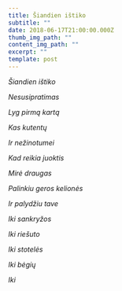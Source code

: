 ```yaml
---
title: Šiandien ištiko
subtitle: ""
date: 2018-06-17T21:00:00.000Z
thumb_img_path: ""
content_img_path: ""
excerpt: ""
template: post
---
```

*Šiandien ištiko* 

*Nesusipratimas*

*Lyg pirmą kartą*

*Kas kutentų* 

*Ir nežinotumei* 

*Kad reikia juoktis* 

*Mirė draugas* 

*Palinkiu geros kelionės*

*Ir palydžiu tave* 

*Iki sankryžos* 

*Iki riešuto* 

*Iki stotelės*

*Iki bėgių* 

*Iki*